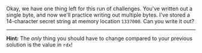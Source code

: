 Okay, we have one thing left for this run of challenges.
You've written out a single byte, and now we'll practice writing out multiple bytes.
I've stored a 14-character secret string at memory location `1337000`.
Can you write it out?

----
**Hint:**
The *only* thing you should have to change compared to your previous solution is the value in `rdx`!
